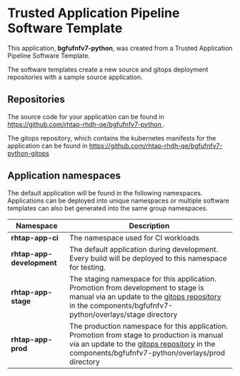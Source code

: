 # Trusted Application Pipeline Software Template

This application, **bgfufnfv7-python**, was created from a Trusted Application Pipeline Software Template.

The software templates create a new source and gitops deployment repositories with a sample source application. 

## Repositories

The source code for your application can be found in [https://github.com/rhtap-rhdh-qe/bgfufnfv7-python ](https://github.com/rhtap-rhdh-qe/bgfufnfv7-python ).
 
The gitops repository, which contains the kubernetes manifests for the application can be found in 
[https://github.com/rhtap-rhdh-qe/bgfufnfv7-python-gitops ](https://github.com/rhtap-rhdh-qe/bgfufnfv7-python-gitops ) 

## Application namespaces 

The default application will be found in the following namespaces. Applications can be deployed into unique namespaces or multiple software templates can also bet generated into the same group namespaces.  

|  Namespace   |  Description   |  
| -------- | -------- |
| **rhtap-app-ci** | The namespace used for CI workloads |
| **rhtap-app-development** | The default application during development. Every build will be deployed to this namespace for testing. |
| **rhtap-app-stage** | The staging namespace for this application. Promotion from development to stage is manual via an update to the [gitops repository](https://github.com/rhtap-rhdh-qe/bgfufnfv7-python-gitops ) in the components/bgfufnfv7-python/overlays/stage directory |
| **rhtap-app-prod** | The production namespace for this application. Promotion from stage to production is manual via an update to the [gitops repository](https://github.com/rhtap-rhdh-qe/bgfufnfv7-python-gitops ) in the components/bgfufnfv7-python/overlays/prod directory |